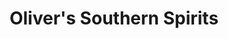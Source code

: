 ---
title: "Oliver's Southern Spirits"
url: /bruceville-eddy/olivers-southern-spirits/
shop: alcohol
---